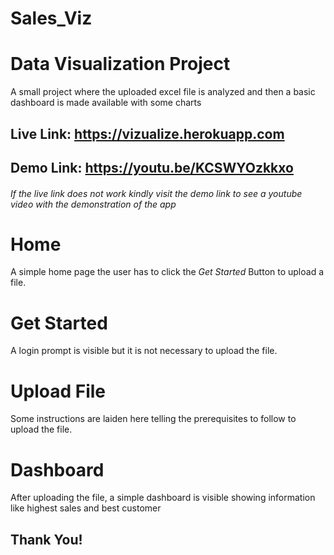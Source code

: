 # Sales_Viz
# Data Visualization Project
A small project where the uploaded excel file is analyzed and then a basic dashboard is made available with some charts

## Live Link: https://vizualize.herokuapp.com
## Demo Link: https://youtu.be/KCSWYOzkkxo
###### If the live link does not work kindly visit the demo link to see a youtube video with the demonstration of the app

# Home
A simple home page the user has to click the *Get Started* Button to upload a file.

# Get Started
A login prompt is visible but it is not necessary to upload the file.

# Upload File
Some instructions are laiden here telling the prerequisites to follow to upload the file.

# Dashboard
After uploading the file, a simple dashboard is visible showing information like highest sales and best customer

## Thank You!
